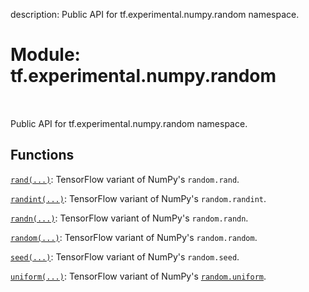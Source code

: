 description: Public API for tf.experimental.numpy.random namespace.

<div itemscope itemtype="http://developers.google.com/ReferenceObject">
<meta itemprop="name" content="tf.experimental.numpy.random" />
<meta itemprop="path" content="Stable" />
</div>

# Module: tf.experimental.numpy.random

<!-- Insert buttons and diff -->

<table class="tfo-notebook-buttons tfo-api nocontent" align="left">

</table>



Public API for tf.experimental.numpy.random namespace.



## Functions

[`rand(...)`](../../../tf/experimental/numpy/random/rand.md): TensorFlow variant of NumPy's `random.rand`.

[`randint(...)`](../../../tf/experimental/numpy/random/randint.md): TensorFlow variant of NumPy's `random.randint`.

[`randn(...)`](../../../tf/experimental/numpy/random/randn.md): TensorFlow variant of NumPy's `random.randn`.

[`random(...)`](../../../tf/experimental/numpy/random/random.md): TensorFlow variant of NumPy's `random.random`.

[`seed(...)`](../../../tf/experimental/numpy/random/seed.md): TensorFlow variant of NumPy's `random.seed`.

[`uniform(...)`](../../../tf/experimental/numpy/random/uniform.md): TensorFlow variant of NumPy's <a href="../../../tf/random/uniform.md"><code>random.uniform</code></a>.

